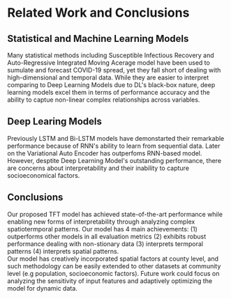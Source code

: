 # Related Work and Conclusions

## Statistical and Machine Learning Models 
Many statistical methods including Susceptible Infectious Recovery and Auto-Regressive Integrated Moving Acerage model have been used to sumulate and forecast COVID-19 spread, yet they fall short of dealing with high-dimensional and temporal data. While they are easier to interpret comparing to Deep Learning Models due to DL's black-box nature, deep learning models excel them in terms of performance accuracy and the ability to captue non-linear complex relationships across variables. 

## Deep Learing Models
Previously LSTM and Bi-LSTM models have demonstarted their remarkable performance because of RNN's ability to learn from sequential data. Later on the Variational Auto Encoder has outperfoms RNN-based model. However, desptite Deep Learning Model's outstanding performance, there are concerns about interpretability and their inability to capture socioeconomical factors. 

## Conclusions 
Our proposed TFT model has achieved state-of-the-art performance while enabling new forms of interpretability through analyzing complex spatiotermporal patterns. Our model has 4 main achievements: (1) outperforms other models in all evaluation metrics (2) exhibits robust performance dealing with non-stionary data (3) interprets termporal patterns (4) interprets spatial patterns. <br>
Our model has creatively incorporated spatial factors at county level, and such methodology can be easily extended to other datasets at community level (e.g population, socioeconomic factors). Future work could focus on analyzing the sensitivity of input features and adaptively optimizing the model for dynamic data.